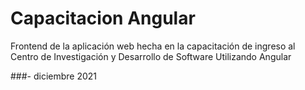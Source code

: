# Capacitacion Angular
Frontend de la aplicación web hecha en la capacitación de ingreso al Centro de Investigación y Desarrollo de Software 
Utilizando Angular

###- diciembre 2021
